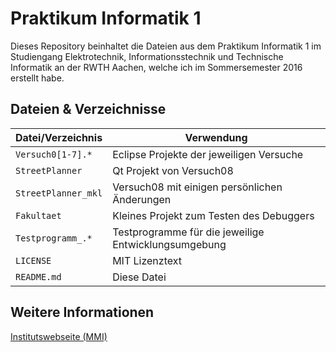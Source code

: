 Praktikum Informatik 1
======================

Dieses Repository beinhaltet die Dateien aus dem Praktikum Informatik 1 im
Studiengang Elektrotechnik, Informationsstechnik und Technische Informatik an
der RWTH Aachen, welche ich im Sommersemester 2016 erstellt habe.

Dateien & Verzeichnisse
-----------------------

| Datei/Verzeichnis   | Verwendung                                           |
|---------------------|------------------------------------------------------|
| `Versuch0[1-7].*`   | Eclipse Projekte der jeweiligen Versuche             |
| `StreetPlanner`     | Qt Projekt von Versuch08                             |
| `StreetPlanner_mkl` | Versuch08 mit einigen persönlichen Änderungen        |
| `Fakultaet`         | Kleines Projekt zum Testen des Debuggers             |
| `Testprogramm_.*`   | Testprogramme für die jeweilige Entwicklungsumgebung |
| `LICENSE`           | MIT Lizenztext                                       |
| `README.md`         | Diese Datei                                          |

Weitere Informationen
---------------------

[Institutswebseite (MMI)](https://www.mmi.rwth-aachen.de/praktika/pai-i)
